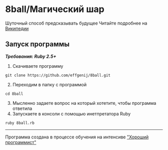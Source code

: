 # 8ball/Магический шар

Шуточный способ предсказывать будущее
Читайте подробнее на [Википедии](https://ru.wikipedia.org/wiki/Magic_8_ball 'Описание магического щара на википедии') 

## Запуск программы

___Требования: Ruby 2.5+___
1. Скачиваете программу
```
git clone https://github.com/effgenij/8ball.git
```
2. Переходим в папку с программой
```
cd 8ball
```
3. Мысленно задаете вопрос на который хотетите, чтобы программа ответила
4. Запускаете в консоли с помощью инетпретатора Ruby
```
ruby 8ball.rb
```

***
Программа создана в процессе обучения на интенсиве ["Хороший программист"](https://goodprogrammer.ru/rails "Интенсив Хороший программист")
